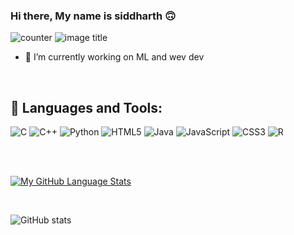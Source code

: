 ### Hi there, My name is siddharth :upside_down_face:
![counter](https://[YOUR_ENDPOINT].m.pipedream.net)
![image title](https://rushter.com/counter.svg)

- 🔭 I’m currently working on ML and wev dev

<br />

## 🧰 Languages and Tools:

   ![C](https://img.shields.io/badge/c-%2300599C.svg?style=for-the-badge&logo=c&logoColor=white)
   ![C++](https://img.shields.io/badge/c++-%2300599C.svg?style=for-the-badge&logo=c%2B%2B&logoColor=white)
   ![Python](https://img.shields.io/badge/python-3670A0?style=for-the-badge&logo=python&logoColor=ffdd54)
   ![HTML5](https://img.shields.io/badge/html5-%23E34F26.svg?style=for-the-badge&logo=html5&logoColor=white)
   	![Java](https://img.shields.io/badge/java-%23ED8B00.svg?style=for-the-badge&logo=java&logoColor=white)
    ![JavaScript](https://img.shields.io/badge/javascript-%23323330.svg?style=for-the-badge&logo=javascript&logoColor=%23F7DF1E)
    ![CSS3](https://img.shields.io/badge/css3-%231572B6.svg?style=for-the-badge&logo=css3&logoColor=white)
    ![R](https://img.shields.io/badge/r-%23276DC3.svg?style=for-the-badge&logo=r&logoColor=white)

<br>

<br>

[![My GitHub Language Stats](https://github-readme-stats.vercel.app/api/top-langs/?username=siddharthreddyarutla&langs_count=5&theme=tokyonight)]()

<br>

![GitHub stats](https://github-readme-stats.vercel.app/api?username=siddharthreddyarutla&show_icons=true&theme=tokyonight)
